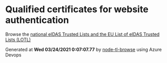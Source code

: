 # Qualified certificates for website authentication 
 Browse the [national eIDAS Trusted Lists and the EU List of eIDAS Trusted Lists (LOTL)](https://webgate.ec.europa.eu/tl-browser/#/) 
 
 
Generated at **Wed 03/24/2021  0:07:07.77** by [node-tl-browse](https://github.com/ymedlop/node-tl-browser) using Azure Devops 
